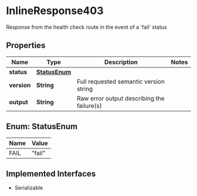 

# InlineResponse403

Response from the health check route in the event of a 'fail' status

## Properties

Name | Type | Description | Notes
------------ | ------------- | ------------- | -------------
**status** | [**StatusEnum**](#StatusEnum) |  | 
**version** | **String** | Full requested semantic version string | 
**output** | **String** | Raw error output describing the failure(s) | 



## Enum: StatusEnum

Name | Value
---- | -----
FAIL | &quot;fail&quot;


## Implemented Interfaces

* Serializable


